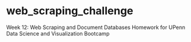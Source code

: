 # web_scraping_challenge
Week 12: Web Scraping and Document Databases Homework for UPenn Data Science and Visualization Bootcamp
